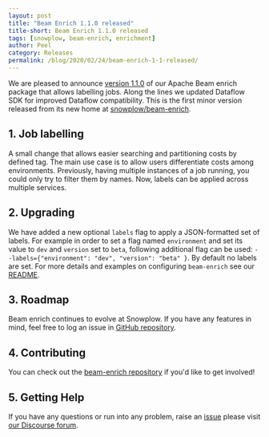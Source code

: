 ```yaml
---
layout: post
title: "Beam Enrich 1.1.0 released"
title-short: Beam Enrich 1.1.0 released
tags: [snowplow, beam-enrich, enrichment]
author: Peel
category: Releases
permalink: /blog/2020/02/24/beam-enrich-1-1-released/
---
```


We are pleased to announce [version 1.1.0][release] of our Apache Beam enrich package that allows labelling jobs. Along the lines we updated Dataflow SDK for improved Dataflow compatibility. This is the first minor version released from its new home at [snowplow/beam-enrich][repository].

<!--more-->

<h2 id="partitioning">1. Job labelling</h2>

A small change that allows easier searching and partitioning costs by defined tag. The main use case is to allow users differentiate costs among environments. Previously, having multiple instances of a job running, you could only try to filter them by names. Now, labels can be applied across multiple services.

<h2 id="upgrading">2. Upgrading</h2>

We have added a new optional `labels` flag to apply a JSON-formatted set of labels. For example in order to set a flag named `environment` and set its value to `dev` and `version` set to `beta`, following additional flag can be used: `--labels={"environment": "dev", "version": "beta" }`. By default no labels are set.
For more details and examples on configuring `beam-enrich` see our [README][readme].

<h2 id="roadmap">3. Roadmap</h2>

Beam enrich continues to evolve at Snowplow. If you have any features in mind, feel free to log an issue in [GitHub repository][issues].

<h2 id="contributing">4. Contributing</h2>

You can check out the [beam-enrich repository][repository] if you'd like to get involved!

<h2 id="contributing">5. Getting Help</h2>

If you have any questions or run into any problem, raise an [issue][issues] please visit [our Discourse forum][discourse].

[readme]: https://github.com/snowplow/beam-enrich/blob/master/README.md
[release]: https://github.com/snowplow/beam-enrich/releases/tag/1.1.0

[repository]: https://github.com/snowplow/beam-enrich
[issues]: https://github.com/snowplow/beam-enrich/issues/

[discourse]: https://discourse.snowplowanalytics.com/
